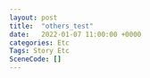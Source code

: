 ```yaml
---
layout: post
title:  "others_test"
date:   2022-01-07 11:00:00 +0000
categories: Etc
Tags: Story Etc
SceneCode: []
---
```

